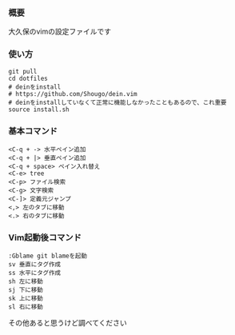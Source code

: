 ### 概要
大久保のvimの設定ファイルです

### 使い方
```
git pull
cd dotfiles
# deinをinstall
# https://github.com/Shougo/dein.vim
# deinをinstallしていなくて正常に機能しなかったこともあるので、これ重要
source install.sh
```


### 基本コマンド
```
<C-q + -> 水平ペイン追加
<C-q + |> 垂直ペイン追加
<C-q + space> ペイン入れ替え
<C-e> tree
<C-p> ファイル検索
<C-g> 文字検索
<C-]> 定義元ジャンプ
<,> 左のタブに移動
<.> 右のタブに移動
```

### Vim起動後コマンド
```
:Gblame git blameを起動
sv 垂直にタグ作成
ss 水平にタグ作成
sh 左に移動
sj 下に移動
sk 上に移動
sl 右に移動
```

その他あると思うけど調べてください

